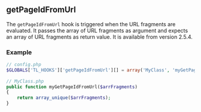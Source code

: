 getPageIdFromUrl
----------------

The ```getPageIdFromUrl``` hook is triggered when the URL fragments are evaluated. It passes the array of URL fragments as argument and expects an array of URL fragments as return value. It is available from version 2.5.4.


### Example ###

```php
// config.php
$GLOBALS['TL_HOOKS']['getPageIdFromUrl'][] = array('MyClass', 'myGetPageIdFromUrl');
 
// MyClass.php
public function myGetPageIdFromUrl($arrFragments)
{
    return array_unique($arrFragments);
}
``` 
